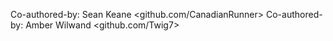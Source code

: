>
>
Co-authored-by: Sean Keane <github.com/CanadianRunner>
Co-authored-by: Amber Wilwand <github.com/Twig7>
